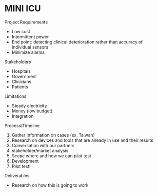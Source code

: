 # MINI ICU
Project Requirements
- Low cost
- Intermittent power
- End point: detecting clinical deterioration rather than accuracy of individual sensors
- Minimize alarms

Stakeholders
- Hospitals
- Government
- Clinicians
- Patients

Limitations
- Steady electricity
- Money (low budget)
- Integration 

Process/Timeline
1. Gather information on cases (ex. Taiwan)
2. Research on devices and tools that are already in use and their results
3. Conversation with our partners
4. stakeholder/market analysis
5. Scope where and how we can pilot test
6. Development
7. Pilot test!

Deliverables
- Research on how this is going to work


